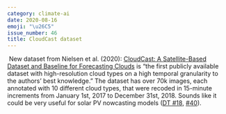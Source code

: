 ```yaml
---
category: climate-ai
date: 2020-08-16
emoji: "\u26C5"
issue_number: 46
title: CloudCast dataset
---
```


️ New dataset from Nielsen et al.
(2020): [CloudCast: A Satellite-Based Dataset and Baseline for Forecasting Clouds](https://arxiv.org/abs/2007.07978?utm_campaign=Dynamically%20Typed&utm_medium=email&utm_source=Revue%20newsletter) is “the first publicly available dataset with high-resolution cloud types on a high temporal granularity to the authors’ best knowledge.” The dataset has over 70k images, each annotated with 10 different cloud types, that were recoded in 15-minute increments from January 1st, 2017 to December 31st, 2018.
Sounds like it could be very useful for solar PV nowcasting models ([DT #18](https://dynamicallytyped.com/issues/18-runway-ml-s-app-store-for-ai-google-s-new-youtube-dataset-and-a-trippy-gan-journey-188184?utm_campaign=Dynamically%20Typed&utm_medium=email&utm_source=Revue%20newsletter), [#40](https://dynamicallytyped.com/issues/40-pinterest-s-ml-for-board-organization-gan-aided-pixel-art-and-bayesian-optimization-gets-the-distill-treatment-247582?utm_campaign=Dynamically%20Typed&utm_medium=email&utm_source=Revue%20newsletter)).